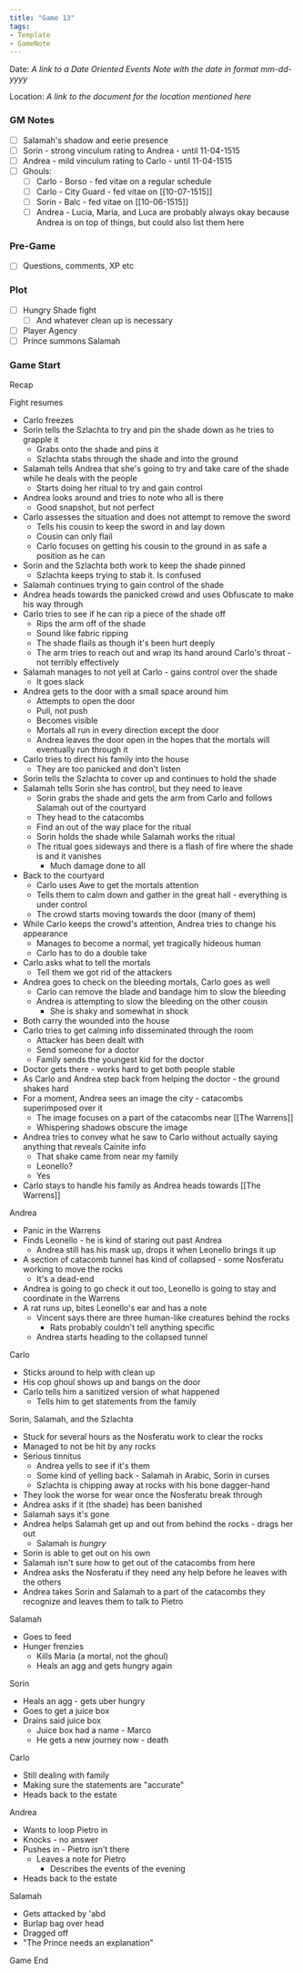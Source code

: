 ```yaml
---
title: "Game 13"
tags:
- Template
- GameNote
---
```


Date: *A link to a Date Oriented Events Note with the date in format mm-dd-yyyy*

Location: *A link to the document for the location mentioned here*

### GM Notes
- [ ] Salamah's shadow and eerie presence
- [ ] Sorin - strong vinculum rating to Andrea - until 11-04-1515
- [ ] Andrea - mild vinculum rating to Carlo - until 11-04-1515
- [ ] Ghouls:
	- [ ] Carlo - Borso - fed vitae on a regular schedule
	- [ ] Carlo - City Guard - fed vitae on [[10-07-1515]]
	- [ ] Sorin - Balc - fed vitae on [[10-06-1515]]
	- [ ] Andrea - Lucia, Maria, and Luca are probably always okay because Andrea is on top of things, but could also list them here

### Pre-Game
- [ ] Questions, comments, XP etc

### Plot
- [ ] Hungry Shade fight
	- [ ] And whatever clean up is necessary
- [ ] Player Agency
- [ ] Prince summons Salamah

### Game Start

Recap

Fight resumes
- Carlo freezes
- Sorin tells the Szlachta to try and pin the shade down as he tries to grapple it
	- Grabs onto the shade and pins it
	- Szlachta stabs through the shade and into the ground
- Salamah tells Andrea that she's going to try and take care of the shade while he deals with the people
	- Starts doing her ritual to try and gain control
- Andrea looks around and tries to note who all is there
	- Good snapshot, but not perfect
- Carlo assesses the situation and does not attempt to remove the sword
	- Tells his cousin to keep the sword in and lay down
	- Cousin can only flail
	- Carlo focuses on getting his cousin to the ground in as safe a position as he can
- Sorin and the Szlachta both work to keep the shade pinned
	- Szlachta keeps trying to stab it. Is confused
- Salamah continues trying to gain control of the shade
- Andrea heads towards the panicked crowd and uses Obfuscate to make his way through
- Carlo tries to see if he can rip a piece of the shade off
	- Rips the arm off of the shade
	- Sound like fabric ripping
	- The shade flails as though it's been hurt deeply
	- The arm tries to reach out and wrap its hand around Carlo's throat - not terribly effectively
- Salamah manages to not yell at Carlo - gains control over the shade
	- It goes slack
- Andrea gets to the door with a small space around him
	- Attempts to open the door
	- Pull, not push
	- Becomes visible
	- Mortals all run in every direction except the door
	- Andrea leaves the door open in the hopes that the mortals will eventually run through it
- Carlo tries to direct his family into the house
	- They are too panicked and don't listen
- Sorin tells the Szlachta to cover up and continues to hold the shade
- Salamah tells Sorin she has control, but they need to leave
	- Sorin grabs the shade and gets the arm from Carlo and follows Salamah out of the courtyard
	- They head to the catacombs
	- Find an out of the way place for the ritual
	- Sorin holds the shade while Salamah works the ritual
	- The ritual goes sideways and there is a flash of fire where the shade is and it vanishes
		- Much damage done to all
- Back to the courtyard
	- Carlo uses Awe to get the mortals attention
	- Tells them to calm down and gather in the great hall - everything is under control
	- The crowd starts moving towards the door (many of them)
- While Carlo keeps the crowd's attention, Andrea tries to change his appearance
	- Manages to become a normal, yet tragically hideous human
	- Carlo has to do a double take
- Carlo asks what to tell the mortals
	- Tell them we got rid of the attackers
- Andrea goes to check on the bleeding mortals, Carlo goes as well
	- Carlo can remove the blade and bandage him to slow the bleeding
	- Andrea is attempting to slow the bleeding on the other cousin
		- She is shaky and somewhat in shock
- Both carry the wounded into the house
- Carlo tries to get calming info disseminated through the room
	- Attacker has been dealt with
	- Send someone for a doctor
	- Family sends the youngest kid for the doctor
- Doctor gets there - works hard to get both people stable
- As Carlo and Andrea step back from helping the doctor - the ground shakes hard
- For a moment, Andrea sees an image the city - catacombs superimposed over it
	- The image focuses on a part of the catacombs near [[The Warrens]]
	- Whispering shadows obscure the image
- Andrea tries to convey what he saw to Carlo without actually saying anything that reveals Cainite info
	- That shake came from near my family
	- Leonello?
	- Yes
- Carlo stays to handle his family as Andrea heads towards [[The Warrens]]

Andrea
- Panic in the Warrens
- Finds Leonello - he is kind of staring out past Andrea
	- Andrea still has his mask up, drops it when Leonello brings it up
- A section of catacomb tunnel has kind of collapsed - some Nosferatu working to move the rocks
	- It's a dead-end
- Andrea is going to go check it out too, Leonello is going to stay and coordinate in the Warrens
- A rat runs up, bites Leonello's ear and has a note
	- Vincent says there are three human-like creatures behind the rocks
		- Rats probably couldn't tell anything specific
	- Andrea starts heading to the collapsed tunnel

Carlo
- Sticks around to help with clean up
- His cop ghoul shows up and bangs on the door
- Carlo tells him a sanitized version of what happened
	- Tells him to get statements from the family

Sorin, Salamah, and the Szlachta
- Stuck for several hours as the Nosferatu work to clear the rocks
- Managed to not be hit by any rocks
- Serious tinnitus
	- Andrea yells to see if it's them
	- Some kind of yelling back - Salamah in Arabic, Sorin in curses
	- Szlachta is chipping away at rocks with his bone dagger-hand
- They look the worse for wear once the Nosferatu break through
- Andrea asks if it (the shade) has been banished
- Salamah says it's gone
- Andrea helps Salamah get up and out from behind the rocks - drags her out
	- Salamah is *hungry*
- Sorin is able to get out on his own
- Salamah isn't sure how to get out of the catacombs from here
- Andrea asks the Nosferatu if they need any help before he leaves with the others
- Andrea takes Sorin and Salamah to a part of the catacombs they recognize and leaves them to talk to Pietro

Salamah
- Goes to feed
- Hunger frenzies
	- Kills Maria (a mortal, not the ghoul)
	- Heals an agg and gets hungry again

Sorin
- Heals an agg - gets uber hungry
- Goes to get a juice box
- Drains said juice box
	- Juice box had a name - Marco
	- He gets a new journey now - death

Carlo
- Still dealing with family
- Making sure the statements are "accurate"
- Heads back to the estate

Andrea
- Wants to loop Pietro in
- Knocks - no answer
- Pushes in - Pietro isn't there
	- Leaves a note for Pietro
		- Describes the events of the evening
- Heads back to the estate

Salamah
- Gets attacked by 'abd
- Burlap bag over head
- Dragged off
- "The Prince needs an explanation"

Game End